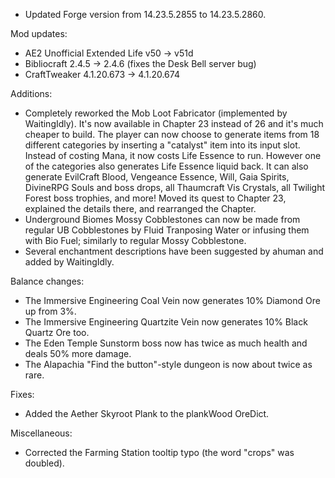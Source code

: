 - Updated Forge version from 14.23.5.2855 to 14.23.5.2860.



Mod updates:

- AE2 Unofficial Extended Life v50 -> v51d
- Bibliocraft 2.4.5 -> 2.4.6 (fixes the Desk Bell server bug)
- CraftTweaker 4.1.20.673 -> 4.1.20.674



Additions:

- Completely reworked the Mob Loot Fabricator (implemented by WaitingIdly). It's now available in Chapter 23 instead of 26 and it's much cheaper to build. The player can now choose to generate items from 18 different categories by inserting a "catalyst" item into its input slot. Instead of costing Mana, it now costs Life Essence to run. However one of the categories also generates Life Essence liquid back. It can also generate EvilCraft Blood, Vengeance Essence, Will, Gaia Spirits, DivineRPG Souls and boss drops, all Thaumcraft Vis Crystals, all Twilight Forest boss trophies, and more! Moved its quest to Chapter 23, explained the details there, and rearranged the Chapter.
- Underground Biomes Mossy Cobblestones can now be made from regular UB Cobblestones by Fluid Tranposing Water or infusing them with Bio Fuel; similarly to regular Mossy Cobblestone.
- Several enchantment descriptions have been suggested by ahuman and added by WaitingIdly.



Balance changes:

- The Immersive Engineering Coal Vein now generates 10% Diamond Ore up from 3%.
- The Immersive Engineering Quartzite Vein now generates 10% Black Quartz Ore too.
- The Eden Temple Sunstorm boss now has twice as much health and deals 50% more damage.
- The Alapachia "Find the button"-style dungeon is now about twice as rare.



Fixes:

- Added the Aether Skyroot Plank to the plankWood OreDict.



Miscellaneous:

- Corrected the Farming Station tooltip typo (the word "crops" was doubled).
